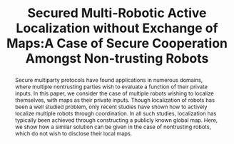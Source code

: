 ---
layout: project-page-new
title: "Secured Multi-Robotic Active Localization without Exchange of Maps:A Case of Secure Cooperation Amongst Non-trusting Robots"
authors:
  - name: Sarat C Addepalli
    sup: #
  - name: Piyush Bansal
    sup: #
  - name: Kannan Srinathan
    sup: #
  - name: K. Madhava Krishna
    sup: #
affiliations:
  - name: IIIT Hyderabad, India
    link: https://robotics.iiit.ac.in
    sup: #
permalink: /publications/2009/Sarat_Secured-Multi-Robotic/
abstract: "Secure multiparty protocols have found applications in
numerous domains, where multiple nontrusting parties wish to evaluate a function of their private inputs. In this paper, we consider the case of multiple robots wishing to localize themselves, with maps as their private inputs. Though localization of robots has been a well studied problem, only recent studies have shown how to actively localize multiple
robots through coordination. In all such studies, localization has typically been achieved through constructing a publicly known global map. Here, we show how a similar solution can be given in the case of nontrusting robots, which do not wish to disclose their local maps."
paper: https://ieeexplore.ieee.org/stamp/stamp.jsp?tp=&arnumber=5066533
# iframe: https://www.youtube.com/embed/jhjskX4FQwA

---